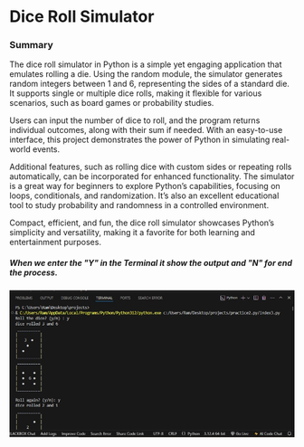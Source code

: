 <h1>
  Dice Roll Simulator
</h1>

<h3>
  Summary 
</h3>
<p>
  The dice roll simulator in Python is a simple yet engaging application that emulates rolling a die. Using the random module, the simulator generates random integers between 1 and 6, representing the sides of a standard die. It supports single or multiple dice rolls, making it flexible for various scenarios, such as board games or probability studies.

Users can input the number of dice to roll, and the program returns individual outcomes, along with their sum if needed. With an easy-to-use interface, this project demonstrates the power of Python in simulating real-world events.

Additional features, such as rolling dice with custom sides or repeating rolls automatically, can be incorporated for enhanced functionality. The simulator is a great way for beginners to explore Python’s capabilities, focusing on loops, conditionals, and randomization. It’s also an excellent educational tool to study probability and randomness in a controlled environment.

Compact, efficient, and fun, the dice roll simulator showcases Python’s simplicity and versatility, making it a favorite for both learning and entertainment purposes.
</p>
<h5>
  When we enter the "Y" in the Terminal it show the output and "N" for end the process.
</h5>
<img src= "WhatsApp Image 2024-11-22 at 1.18.17 PM.jpeg">
<link href = "091c3-d0472">
